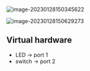 ![image-20230128150345622](/home/megamu/snap/typora/76/.config/Typora/typora-user-images/image-20230128150345622.png)

![image-20230128150629273](/home/megamu/snap/typora/76/.config/Typora/typora-user-images/image-20230128150629273.png)

## Virtual hardware

- LED -> port 1
- switch -> port 2